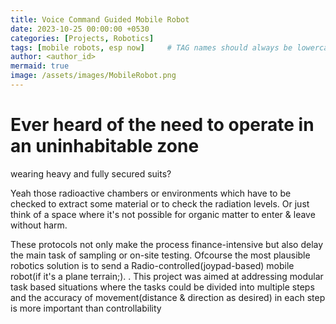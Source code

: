 ```yaml
---
title: Voice Command Guided Mobile Robot
date: 2023-10-25 00:00:00 +0530
categories: [Projects, Robotics]
tags: [mobile robots, esp now]     # TAG names should always be lowercase
author: <author_id>
mermaid: true
image: /assets/images/MobileRobot.png
---
```


# Ever heard of the need to operate in an uninhabitable zone
 wearing heavy and fully secured suits?

Yeah those radioactive chambers or environments which have to be checked to extract some material or to check the radiation levels. Or just think of a space where it's not possible for organic matter to enter & leave without harm. 

These protocols not only make the process finance-intensive but also delay the main task of sampling or on-site testing. Ofcourse the most plausible robotics solution is to send a Radio-controlled(joypad-based) mobile robot(if it's a plane terrain;). . This project was aimed at addressing modular task based situations where the tasks could be divided into multiple steps and the accuracy of movement(distance & direction as desired) in each step is more important than controllability


## 